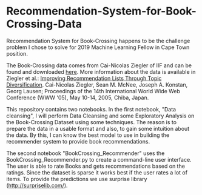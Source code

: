 # Recommendation-System-for-Book-Crossing-Data
Recommendation System for Book-Crossing happens to be the challenge problem I chose to solve for 2019 Machine Learning Fellow in Cape Town position. 

The Book-Crossing data comes from Cai-Nicolas Ziegler of IIF and can be found and downloaded <a href="http://www2.informatik.uni-freiburg.de/~cziegler/BX/">here</a>.  More information about the data is available in Ziegler et al.: <a href="http://www2.informatik.uni-freiburg.de/~dbis/Publications/05/WWW05.html">Improving Recommendation Lists Through Topic Diversification</a>. Cai-Nicolas Ziegler, Sean M. McNee, Joseph A. Konstan, Georg Lausen; Proceedings of the 14th International World Wide Web Conference (WWW '05), May 10-14, 2005, Chiba, Japan.

This repository contains two notebooks. In the first notebook, "Data cleansing", I will perform Data Cleansing and some Exploratory Analysis on the Book-Crossing Dataset using some techniques. The reason is to prepare the data in a usable format and also, to gain some intuition about the data. By this, I can know the best model to use in building the recommender system to provide book recommendations. 

The second notebook "BookCrossing_Recommender" uses the BookCrossing_Recommender.py to create a command-line user interface. The user is able to rate Books and gets recommendations based on the ratings. Since the dataset is sparse it works best if the user rates a lot of items. To provide the predictions we use surprise library (http://surpriselib.com/).

